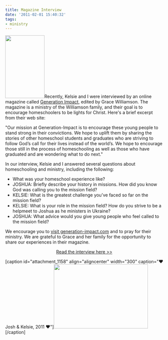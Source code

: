 ```yaml
---
title: Magazine Interview
date: '2011-02-01 15:40:32'
tags:
- ministry
---
```


<a href="http://www.generation-impact.com/"><img class="alignleft size-full wp-image-1153" title="Generation Impact Banner" src="//d21yo20tm8bmc2.cloudfront.net/2011/02/Generation-Impact-Banner.jpeg" alt="" width="125" height="200" /></a>Recently, Kelsie and I were interviewed by an online magazine called <a href="http://www.generation-impact.com/">Generation Impact</a>, edited by Grace Williamson. The magazine is a ministry of the Williamson family, and their goal is to encourage homeschoolers to be lights for Christ. Here's a brief excerpt from their web site:

"Our mission at Generation-Impact is to encourage these young people to stand strong in their convictions. We hope to uplift them by sharing the stories of other homeschool students and graduates who are striving to follow God’s call for their lives instead of the world’s. We hope to encourage those still in the process of homeschooling as well as those who have graduated and are wondering what to do next."

In our interview, Kelsie and I answered several questions about homeschooling and ministry, including the following:
<ul>
	<li>What was your homeschool experience like?</li>
	<li>JOSHUA: Briefly describe your history in missions. How did you know God was calling you to the mission field?</li>
	<li>KELSIE: What is the greatest challenge you’ve faced so far on the mission field?</li>
	<li>KELSIE: What is your role in the mission field? How do you strive to be a helpmeet to Joshua as he ministers in Ukraine?</li>
	<li>JOSHUA: What advice would you give young people who feel called to the mission field?</li>
</ul>
We encourage you to <a href="http://www.generation-impact.com/">visit generation-impact.com</a> and to pray for their ministry. We are grateful to Grace and her family for the opportunity to share our experiences in their magazine.
<p style="text-align: center;"><a href="http://www.generation-impact.com/archives/2327">Read the interview here &gt;&gt;</a></p>


[caption id="attachment_1158" align="aligncenter" width="300" caption="&hearts; Josh &amp; Kelsie, 2011 &hearts;"]<a href="//d21yo20tm8bmc2.cloudfront.net/2011/02/236-8698.jpg"><img class="size-medium wp-image-1158" title="236-8698" src="//d21yo20tm8bmc2.cloudfront.net/2011/02/236-8698-300x205.jpg" alt="" width="300" height="205" /></a>[/caption]
